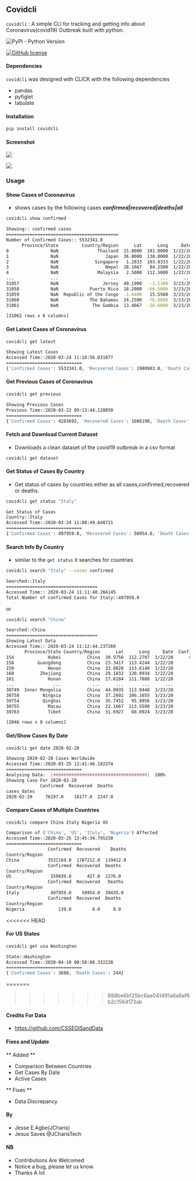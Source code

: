 ## Covidcli 
`covidcli` : A simple CLI for tracking and getting info about Coronavirus(covid19) Outbreak built with python.


![PyPI - Python Version](https://img.shields.io/pypi/pyversions/covidcli)

[![GitHub license](https://img.shields.io/github/license/Jcharis/covidcli)](https://github.com/Jcharis/covidcli/blob/master/LICENSE)


#### Dependencies
`covidcli` was designed with CLICK with the following dependencies
+ pandas
+ pyfiglet
+ tabulate


#### Installation
```bash
pip install covidcli
```

#### Screenshot
![](https://github.com/Jcharis/covidcli/blob/master/images/image01.png)


![](https://github.com/Jcharis/covidcli/blob/master/images/image02.png)

### Usage
#### Show Cases of Coronavirus
+ shows cases by the following cases ***confirmed|recovered|deaths|all***
```bash
covidcli show confirmed
```
```bash
Showing:: confirmed cases
===========================================
Number of Confirmed Cases:: 5532341.0
      Province/State         Country/Region      Lat      Long     Date  Confirmed
0                NaN               Thailand  15.0000  101.0000  1/22/20        2.0
1                NaN                  Japan  36.0000  138.0000  1/22/20        2.0
2                NaN              Singapore   1.2833  103.8333  1/22/20        0.0
3                NaN                  Nepal  28.1667   84.2500  1/22/20        0.0
4                NaN               Malaysia   2.5000  112.5000  1/22/20        0.0
...              ...                    ...      ...       ...      ...        ...
31057            NaN                 Jersey  49.1900   -2.1100  3/23/20        0.0
31058            NaN            Puerto Rico  18.2000  -66.5000  3/23/20        0.0
31059            NaN  Republic of the Congo  -1.4400   15.5560  3/23/20        0.0
31060            NaN            The Bahamas  24.2500  -76.0000  3/23/20        0.0
31061            NaN             The Gambia  13.4667  -16.6000  3/23/20        0.0

[31062 rows x 6 columns]

```


#### Get Latest Cases of Coronavirus
```bash
covidcli get latest
```
```bash
Showing Latest Cases
Accessed Time::2020-03-24 11:18:56.031077
=============================
{'Confirmed Cases': 5532341.0, 'Recovered Cases': 1980983.0, 'Death Cases': 196876.0}

```

#### Get Previous Cases of Coronavirus
```bash
covidcli get previous
```
```bash
Showing Previous Cases
Previous Time::2020-03-22 09:13:44.128850
=============================
{'Confirmed Cases': 4283692, 'Recovered Cases': 1606190, 'Death Cases': 143329}


```

#### Fetch and Download Current Dataset
+ Downloads a clean dataset of the covid19 outbreak in a csv format
```bash
covidcli get dataset
```


#### Get Status of Cases By Country
+ Get status of cases by countries either as all cases,confirmed,recovered or deaths.
```bash
covidcli get status "Italy"
```
```bash
Get Status of Cases
Country::Italy
Accessed Time::2020-03-24 11:08:49.648721
=============================
{'Confirmed Cases': 497959.0, 'Recovered Cases': 50954.0, 'Death Cases': 39435.0}
```

#### Search Info By Country
+ similar to the `get status` it searches for countries
```bash
covidcli search "Italy" --cases confirmed 
```
```bash
Searched::Italy
===================================
Accessed Time:: 2020-03-24 11:11:40.266145
Total Number of confirmed Cases for Italy::497959.0

```
or
```bash
covidcli search "China" 
```
```bash
Searched::China
===================================
Showing Latest Data
Accessed Time:: 2020-03-24 11:12:44.237260
       Province/State Country/Region      Lat      Long     Date  Confirmed  Recovered  Deaths
154             Hubei          China  30.9756  112.2707  1/22/20      444.0       28.0    17.0
158         Guangdong          China  23.3417  113.4244  1/22/20       26.0        0.0     0.0
159             Henan          China  33.8820  113.6140  1/22/20        5.0        0.0     0.0
160          Zhejiang          China  29.1832  120.0934  1/22/20       10.0        0.0     0.0
161             Hunan          China  27.6104  111.7088  1/22/20        4.0        0.0     0.0
...               ...            ...      ...       ...      ...        ...        ...     ...
30749  Inner Mongolia          China  44.0935  113.9448  3/23/20       75.0       74.0     1.0
30750         Ningxia          China  37.2692  106.1655  3/23/20       75.0       75.0     0.0
30754         Qinghai          China  35.7452   95.9956  3/23/20       18.0       18.0     0.0
30755           Macau          China  22.1667  113.5500  3/23/20       24.0       10.0     0.0
30763           Tibet          China  31.6927   88.0924  3/23/20        1.0        1.0     0.0

[2046 rows x 8 columns]

```

#### Get/Show Cases By Date
```bash
covidcli get date 2020-02-20
```
```bash
Showing 2020-02-20 Cases Worldwide 
Accessed Time::2020-03-25 13:41:46.182374
=============================
Analysing Data:  [####################################]  100%
Showing Case For 2020-02-20
             Confirmed  Recovered  Deaths
cases_dates                              
2020-02-20     76197.0    18177.0  2247.0

```

#### Compare Cases of Multiple Countries
```bash
covidcli compare China Italy Nigeria US
```
```bash
Comparison of ('China', 'US', 'Italy', 'Nigeria') Affected
Accessed Time::2020-03-25 13:45:34.795250
=============================
                Confirmed  Recovered    Deaths
Country/Region                                
China           3531169.0  1787212.0  119412.0
                Confirmed  Recovered  Deaths
Country/Region                              
US               159039.0      427.0  2276.0
                Confirmed  Recovered   Deaths
Country/Region                               
Italy            497959.0    50954.0  39435.0
                Confirmed  Recovered  Deaths
Country/Region                              
Nigeria             139.0        8.0     0.0

```

<<<<<<< HEAD
#### For US States
```bash
covidcli get usa Washington
```
```bash
State::Washington
Accessed Time::2020-04-10 00:50:08.332228
=============================
{'Confirmed Cases': 3688, 'Death Cases': 244}

```
=======
>>>>>>> 888be6bf25bc6ae041491a6a8af6b2c1564173ab

#### Credits For Data
+ https://github.com/CSSEGISandData

#### Fixes and Update
** Added **
+ Comparison Between Countries
+ Get Cases By Date
+ Active Cases

** Fixes **
+ Data Discrepancy


#### By 
+ Jesse E.Agbe(JCharis)
+ Jesus Saves @JCharisTech



#### NB
+ Contributions Are Welcomed
+ Notice a bug, please let us know.
+ Thanks A lot